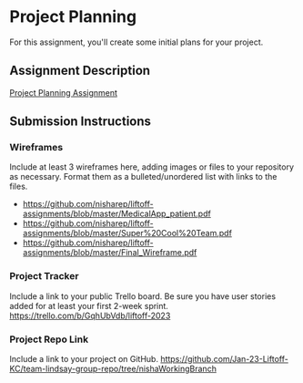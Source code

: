 # Project Planning
For this assignment, you'll create some initial plans for your project.

## Assignment Description
[Project Planning Assignment](https://education.launchcode.org/liftoff/modules/assignments/project-planning)

## Submission Instructions

### Wireframes

Include at least 3 wireframes here, adding images or files to your repository as necessary. Format them as a bulleted/unordered list with links to the files.
* https://github.com/nisharep/liftoff-assignments/blob/master/MedicalApp_patient.pdf
* https://github.com/nisharep/liftoff-assignments/blob/master/Super%20Cool%20Team.pdf
* https://github.com/nisharep/liftoff-assignments/blob/master/Final_Wireframe.pdf

### Project Tracker

Include a link to your public Trello board. Be sure you have user stories added for at least your first 2-week sprint.
https://trello.com/b/GqhUbVdb/liftoff-2023

### Project Repo Link

Include a link to your project on GitHub.
https://github.com/Jan-23-Liftoff-KC/team-lindsay-group-repo/tree/nishaWorkingBranch
